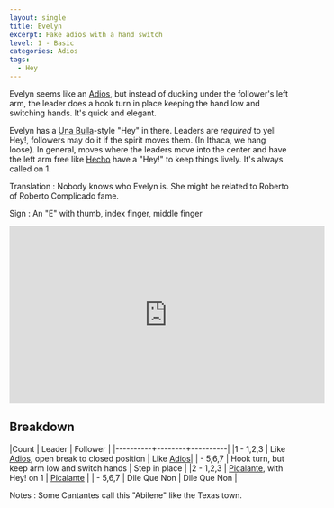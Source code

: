 ```yaml
---
layout: single
title: Evelyn
excerpt: Fake adios with a hand switch
level: 1 - Basic
categories: Adios
tags: 
  - Hey
---
```


Evelyn seems like an [Adios](/adios/adios), but instead of ducking under the follower's left arm, the leader
does a hook turn in place keeping the hand low and switching hands.  It's quick and elegant.

Evelyn has a [Una Bulla](/basics/una-bulla)-style "Hey" in there.  Leaders are _required_ to yell Hey!, followers may do it
if the spirit moves them.  (In Ithaca, we hang loose).  In general, moves where the leaders move
into the center and have the left arm free like [Hecho](/from-the-tap/hecho) have a "Hey!"
to keep things lively.  It's always called on 1.  

Translation
:  Nobody knows who Evelyn is.  She might be related to Roberto of Roberto Complicado fame.

Sign
: An "E" with thumb, index finger, middle finger


<iframe width="560" height="315"  src="https://www.youtube-nocookie.com/embed/2RlOGJ1vbRc?rel=0" frameborder="0" allowfullscreen></iframe>


## Breakdown

|Count     | Leader | Follower |
|----------+--------+----------|
|1 - 1,2,3 | Like [Adios](/adios/adios), open break to closed position | Like [Adios](/adios/adios)|
| - 5,6,7 | Hook turn, but keep arm low and switch hands | Step in place |
|2 - 1,2,3 | [Picalante](/basics/dame), with Hey! on 1 | [Picalante](/basics/dame) |
| - 5,6,7 | Dile Que Non | Dile Que Non |

Notes
: Some Cantantes call this "Abilene" like the Texas town.  